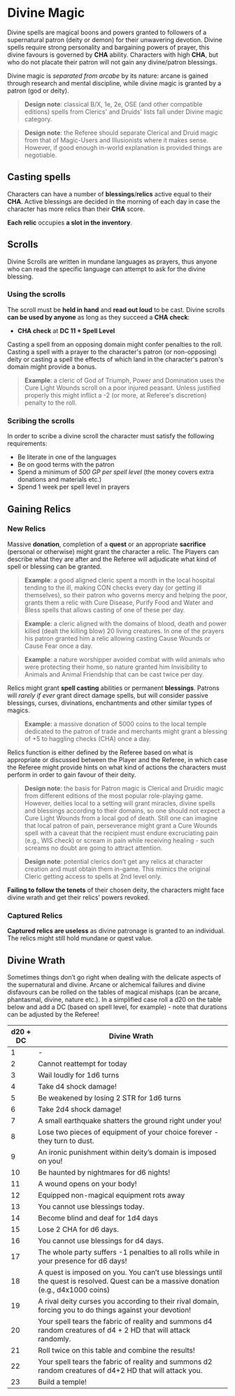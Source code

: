 # Divine Magic 

Divine spells are magical boons and powers granted to followers of a supernatural patron (deity or demon) for their unwavering devotion. Divine spells require strong personality and bargaining powers of prayer, this divine favours is governed by **CHA** ability. Characters with high **CHA**, but who do not placate their patron will not gain any divine/patron blessings. 

Divine magic is *separated from arcabe* by its nature: arcane is gained through research and mental discipline, while divine magic is granted by a patron (god or deity).

> **Design note**: classical B/X, 1e, 2e, OSE (and other compatible editions) spells from Clerics' and Druids' lists fall under Divine magic category.

> **Design note**: the Referee should separate Clerical and Druid magic from that of Magic-Users and Illusionists where it makes sense. However, if good enough in-world explanation is provided things are negotiable. 

## Casting spells 

Characters can have a number of **blessings**/**relics** active equal to their **CHA**. Active blessings are decided in the morning of each day in case the character has more relics than their **CHA** score. 

**Each relic** occupies **a slot in the inventory**.


## Scrolls 

Divine Scrolls are written in mundane languages as prayers, thus anyone who can read the specific language can attempt to ask for the divine blessing.

### Using the scrolls 

The scroll must be **held in hand** and **read out loud** to be cast. Divine scrolls **can be used by anyone** as long as they succeed a **CHA check**:

- **CHA check** at **DC 11 + Spell Level** 

Casting a spell from an opposing domain might confer penalties to the roll. Casting a spell with a prayer to the character's patron (or non-opposing) deity or casting a spell the effects of which land in the character's patron's domain might provide a bonus. 

> **Example**: a cleric of God of Triumph, Power and Domination uses the Cure Light Wounds scroll on a poor injured peasant. Unless justified properly this might inflict a -2 (or more, at Referee's discretion) penalty to the roll.


### Scribing the scrolls

In order to scribe a divine scroll the character must satisfy the following requirements: 

- Be literate in one of the languages
- Be on good terms with the patron
- Spend a minimum of *500 GP per spell level* (the money covers extra donations and materials etc.)
- Spend 1 week per spell level in prayers

## Gaining Relics

### New Relics

Massive **donation**, completion of a **quest** or an appropriate **sacrifice** (personal or otherwise) might grant the character a relic. The Players can describe what they are after and the Referee will adjudicate what kind of spell or blessing can be granted. 

> **Example**: a good aligned cleric spent a month in the local hospital tending to the ill, making CON checks every day (or getting ill themselves), so their patron who governs mercy and helping the poor, grants them a relic with Cure Disease, Purify Food and Water and Bless spells that allows casting of one of these per day. 

> **Example**: a cleric aligned with the domains of blood, death and power killed (dealt the killing blow) 20 living creatures. In one of the prayers his patron granted him a relic allowing casting Cause Wounds or Cause Fear once a day. 

> **Example**: a nature worshipper avoided combat with wild animals who were protecting their home, so nature granted him Invisibility to Animals and Animal Friendship that can be cast twice per day.

Relics might grant **spell casting** abilities or permanent **blessings**. Patrons will *rarely if ever* grant direct damage spells, but will consider passive blessings, curses, divinations, enchantments and other similar types of magics. 

> **Example**: a massive donation of 5000 coins to the local temple dedicated to the patron of trade and merchants  might grant a blessing of +5 to haggling checks (CHA) once a day. 

Relics function is either defined by the Referee based on what is appropriate or discussed between the Player and the Referee, in which case the Referee might provide hints on what kind of actions the characters must perform in order to gain favour of their deity. 

> **Design note**: the basis for Patron magic is Clerical and Druidic magic from different editions of the most popular role-playing game. However, deities local to a setting will grant miracles, divine spells and blessings according to their domains, so one should not expect a Cure Light Wounds from a local god of death. Still one can imagine that local patron of pain, perseverance might grant a Cure Wounds spell with a caveat that the recipient must endure excruciating pain (e.g., WIS check) or scream in pain while receiving healing - such screams no doubt are going to attract attention. 

> **Design note**: potential clerics don’t get any relics at character creation and must obtain them in-game. This mimics the original Cleric getting access to spells at 2nd level only. 

**Failing to follow the tenets** of their chosen deity, the characters might face divine wrath and get their relics’ powers revoked. 

### Captured Relics

**Captured relics are useless** as divine patronage is granted to an individual. The relics might still hold mundane or quest value. 

## Divine Wrath 

Sometimes things don’t go right when dealing with the delicate aspects of the supernatural and divine. Arcane or alchemical failures and divine disfavours can be rolled on the tables of magical mishaps (can be arcane, phantasmal, divine, nature etc.). In a simplified case roll a d20 on the table below and add a DC (based on spell level, for example) - note that durations can be adjusted by the Referee! 

| d20 + DC | Divine Wrath | 
| --- | --- | 
| 1 | - | 
| 2 | Cannot reattempt for today | 
| 3 | Wail loudly for 1d6 turns | 
| 4 | Take d4 shock damage! | 
| 5 | Be weakened by losing 2 STR for 1d6 turns | 
| 6 | Take 2d4 shock damage! | 
| 7 | A small earthquake shatters the ground right under you!  | 
| 8 | Lose two pieces of equipment of your choice forever - they turn to dust. | 
| 9 | An ironic punishment within deity’s domain is imposed on you!  | 
| 10 | Be haunted by nightmares for d6 nights!  | 
| 11 | A wound opens on your body! | 
| 12 | Equipped non-magical equipment rots away | 
| 13 | You cannot use blessings today. | 
| 14 | Become blind and deaf for 1d4 days | 
| 15 | Lose 2 CHA for d6 days. | 
| 16 | You cannot use blessings for d4 days. | 
| 17 | The whole party suffers -1 penalties to all rolls while in your presence for d6 days! | 
| 18 | A quest is imposed on you. You can’t use blessings until the quest is resolved. Quest can be a massive donation (e.g., d4x1000 coins) | 
| 19 | A rival deity curses you according to their rival domain, forcing you to do things against your devotion!  | 
| 20 | Your spell tears the fabric of reality and summons d4 random creatures of d4 + 2 HD that will attack randomly. | 
| 21 | Roll twice on this table and combine the results!  | 
| 22 | Your spell tears the fabric of reality and summons d2 random creatures of d4+2 HD that will attack you. | 
| 23 | Build a temple!  | 